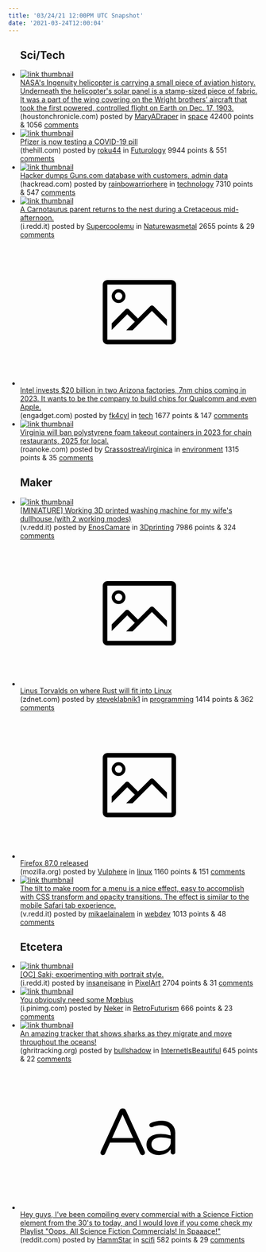 ```yaml
---
title: '03/24/21 12:00PM UTC Snapshot'
date: '2021-03-24T12:00:04'
---
```

<ul>
<h2>Sci/Tech</h2>

<li><a href='https://www.houstonchronicle.com/news/houston-texas/space/article/Mars-helicopter-to-pay-homage-to-Wright-brothers-16047212.php'><img src='https://b.thumbs.redditmedia.com/ZutWX575TxGQszh4ChmO70ZCor-1bntW2ABJ8TVIGvo.jpg' alt='link thumbnail'></a><div><div class='linkTitle'><a href='https://www.houstonchronicle.com/news/houston-texas/space/article/Mars-helicopter-to-pay-homage-to-Wright-brothers-16047212.php'>NASA's Ingenuity helicopter is carrying a small piece of aviation history. Underneath the helicopter's solar panel is a stamp-sized piece of fabric. It was a part of the wing covering on the Wright brothers’ aircraft that took the first powered, controlled flight on Earth on Dec. 17, 1903.</a></div>(houstonchronicle.com) posted by <a href='https://www.reddit.com/user/MaryADraper'>MaryADraper</a> in <a href='https://www.reddit.com/r/space'>space</a> 42400 points & 1056 <a href='https://www.reddit.com/r/space/comments/mbs4xn/nasas_ingenuity_helicopter_is_carrying_a_small/'>comments</a></div></li>

<li><a href='https://thehill.com/changing-america/well-being/prevention-cures/544575-pfizer-is-now-testing-a-covid-19-pill'><img src='https://b.thumbs.redditmedia.com/dJov8NHSsqQUmtnaKu6dUN9WSe3dncci0e9d4ijvPGg.jpg' alt='link thumbnail'></a><div><div class='linkTitle'><a href='https://thehill.com/changing-america/well-being/prevention-cures/544575-pfizer-is-now-testing-a-covid-19-pill'>Pfizer is now testing a COVID-19 pill</a></div>(thehill.com) posted by <a href='https://www.reddit.com/user/roku44'>roku44</a> in <a href='https://www.reddit.com/r/Futurology'>Futurology</a> 9944 points & 551 <a href='https://www.reddit.com/r/Futurology/comments/mbpt6h/pfizer_is_now_testing_a_covid19_pill/'>comments</a></div></li>

<li><a href='https://www.hackread.com/hacker-dumps-guns-com-database-customers-admin-data/'><img src='https://b.thumbs.redditmedia.com/-fAwhDhM4MIa3k-QkXeX49YLasLOuD1PMmnIhK3qsQk.jpg' alt='link thumbnail'></a><div><div class='linkTitle'><a href='https://www.hackread.com/hacker-dumps-guns-com-database-customers-admin-data/'>Hacker dumps Guns.com database with customers, admin data</a></div>(hackread.com) posted by <a href='https://www.reddit.com/user/rainbowarriorhere'>rainbowarriorhere</a> in <a href='https://www.reddit.com/r/technology'>technology</a> 7310 points & 547 <a href='https://www.reddit.com/r/technology/comments/mbrsoz/hacker_dumps_gunscom_database_with_customers/'>comments</a></div></li>

<li><a href='https://i.redd.it/028at3ltmto61.jpg'><img src='https://b.thumbs.redditmedia.com/I3I9SlecLMNlEr_i19L8eUyQelk7Fm00WnZrmdfQKUw.jpg' alt='link thumbnail'></a><div><div class='linkTitle'><a href='https://i.redd.it/028at3ltmto61.jpg'>A Carnotaurus parent returns to the nest during a Cretaceous mid-afternoon.</a></div>(i.redd.it) posted by <a href='https://www.reddit.com/user/Supercoolemu'>Supercoolemu</a> in <a href='https://www.reddit.com/r/Naturewasmetal'>Naturewasmetal</a> 2655 points & 29 <a href='https://www.reddit.com/r/Naturewasmetal/comments/mblb6q/a_carnotaurus_parent_returns_to_the_nest_during_a/'>comments</a></div></li>

<li><a href='http://engadget.com/intel-7nm-2023-meteor-lake-213933055.html'><svg version='1.1' viewBox='-34 -14 104 64' preserveAspectRatio='xMidYMid meet' xmlns='http://www.w3.org/2000/svg' xmlns:xlink='http://www.w3.org/1999/xlink'>
    <title>link thumbnail</title>
    <path d='M32,4H4A2,2,0,0,0,2,6V30a2,2,0,0,0,2,2H32a2,2,0,0,0,2-2V6A2,2,0,0,0,32,4ZM4,30V6H32V30Z'></path>
    <path d='M8.92,14a3,3,0,1,0-3-3A3,3,0,0,0,8.92,14Zm0-4.6A1.6,1.6,0,1,1,7.33,11,1.6,1.6,0,0,1,8.92,9.41Z'></path>
    <path d='M22.78,15.37l-5.4,5.4-4-4a1,1,0,0,0-1.41,0L5.92,22.9v2.83l6.79-6.79L16,22.18l-3.75,3.75H15l8.45-8.45L30,24V21.18l-5.81-5.81A1,1,0,0,0,22.78,15.37Z'></path>
    </svg></a><div><div class='linkTitle'><a href='http://engadget.com/intel-7nm-2023-meteor-lake-213933055.html'>Intel invests $20 billion in two Arizona factories, 7nm chips coming in 2023. It wants to be the company to build chips for Qualcomm and even Apple.</a></div>(engadget.com) posted by <a href='https://www.reddit.com/user/fk4cyl'>fk4cyl</a> in <a href='https://www.reddit.com/r/tech'>tech</a> 1677 points & 147 <a href='https://www.reddit.com/r/tech/comments/mbs4n8/intel_invests_20_billion_in_two_arizona_factories/'>comments</a></div></li>

<li><a href='https://roanoke.com/news/state-and-regional/northam-has-signed-future-ban-on-takeout-foam-containers/article_0c6cc064-705d-5650-a42e-d38e515a075d.html?utm_campaign=snd-autopilot&amp;utm_medium=social&amp;utm_source=facebook_The_Roanoke_Times&amp;fbclid=IwAR2M75PyTAXgv9z0I6dL3lhyEoaecGbmjFDxef_ikWAm-2W3X1vT0CcPBww'><img src='https://b.thumbs.redditmedia.com/BASUlsiv3lcGUiZ4BLrdtNLGbEu2FIkqqtR2OlC-VSM.jpg' alt='link thumbnail'></a><div><div class='linkTitle'><a href='https://roanoke.com/news/state-and-regional/northam-has-signed-future-ban-on-takeout-foam-containers/article_0c6cc064-705d-5650-a42e-d38e515a075d.html?utm_campaign=snd-autopilot&amp;utm_medium=social&amp;utm_source=facebook_The_Roanoke_Times&amp;fbclid=IwAR2M75PyTAXgv9z0I6dL3lhyEoaecGbmjFDxef_ikWAm-2W3X1vT0CcPBww'>Virginia will ban polystyrene foam takeout containers in 2023 for chain restaurants, 2025 for local.</a></div>(roanoke.com) posted by <a href='https://www.reddit.com/user/CrassostreaVirginica'>CrassostreaVirginica</a> in <a href='https://www.reddit.com/r/environment'>environment</a> 1315 points & 35 <a href='https://www.reddit.com/r/environment/comments/mblpg3/virginia_will_ban_polystyrene_foam_takeout/'>comments</a></div></li>

<h2>Maker</h2>

<li><a href='https://v.redd.it/r3d3wsg49uo61'><img src='https://a.thumbs.redditmedia.com/0-mThMx74pL2xMWdHGA1Cr8aZziFY67HguI67wrvX10.jpg' alt='link thumbnail'></a><div><div class='linkTitle'><a href='https://v.redd.it/r3d3wsg49uo61'>[MINIATURE] Working 3D printed washing machine for my wife's dullhouse (with 2 working modes)</a></div>(v.redd.it) posted by <a href='https://www.reddit.com/user/EnosCamare'>EnosCamare</a> in <a href='https://www.reddit.com/r/3Dprinting'>3Dprinting</a> 7986 points & 324 <a href='https://www.reddit.com/r/3Dprinting/comments/mbo7o1/miniature_working_3d_printed_washing_machine_for/'>comments</a></div></li>

<li><a href='https://www.zdnet.com/article/linus-torvalds-on-where-rust-will-fit-into-linux/'><svg version='1.1' viewBox='-34 -14 104 64' preserveAspectRatio='xMidYMid meet' xmlns='http://www.w3.org/2000/svg' xmlns:xlink='http://www.w3.org/1999/xlink'>
    <title>link thumbnail</title>
    <path d='M32,4H4A2,2,0,0,0,2,6V30a2,2,0,0,0,2,2H32a2,2,0,0,0,2-2V6A2,2,0,0,0,32,4ZM4,30V6H32V30Z'></path>
    <path d='M8.92,14a3,3,0,1,0-3-3A3,3,0,0,0,8.92,14Zm0-4.6A1.6,1.6,0,1,1,7.33,11,1.6,1.6,0,0,1,8.92,9.41Z'></path>
    <path d='M22.78,15.37l-5.4,5.4-4-4a1,1,0,0,0-1.41,0L5.92,22.9v2.83l6.79-6.79L16,22.18l-3.75,3.75H15l8.45-8.45L30,24V21.18l-5.81-5.81A1,1,0,0,0,22.78,15.37Z'></path>
    </svg></a><div><div class='linkTitle'><a href='https://www.zdnet.com/article/linus-torvalds-on-where-rust-will-fit-into-linux/'>Linus Torvalds on where Rust will fit into Linux</a></div>(zdnet.com) posted by <a href='https://www.reddit.com/user/steveklabnik1'>steveklabnik1</a> in <a href='https://www.reddit.com/r/programming'>programming</a> 1414 points & 362 <a href='https://www.reddit.com/r/programming/comments/mbhz6o/linus_torvalds_on_where_rust_will_fit_into_linux/'>comments</a></div></li>

<li><a href='https://www.mozilla.org/en-US/firefox/87.0/releasenotes/'><svg version='1.1' viewBox='-34 -14 104 64' preserveAspectRatio='xMidYMid meet' xmlns='http://www.w3.org/2000/svg' xmlns:xlink='http://www.w3.org/1999/xlink'>
    <title>link thumbnail</title>
    <path d='M32,4H4A2,2,0,0,0,2,6V30a2,2,0,0,0,2,2H32a2,2,0,0,0,2-2V6A2,2,0,0,0,32,4ZM4,30V6H32V30Z'></path>
    <path d='M8.92,14a3,3,0,1,0-3-3A3,3,0,0,0,8.92,14Zm0-4.6A1.6,1.6,0,1,1,7.33,11,1.6,1.6,0,0,1,8.92,9.41Z'></path>
    <path d='M22.78,15.37l-5.4,5.4-4-4a1,1,0,0,0-1.41,0L5.92,22.9v2.83l6.79-6.79L16,22.18l-3.75,3.75H15l8.45-8.45L30,24V21.18l-5.81-5.81A1,1,0,0,0,22.78,15.37Z'></path>
    </svg></a><div><div class='linkTitle'><a href='https://www.mozilla.org/en-US/firefox/87.0/releasenotes/'>Firefox 87.0 released</a></div>(mozilla.org) posted by <a href='https://www.reddit.com/user/Vulphere'>Vulphere</a> in <a href='https://www.reddit.com/r/linux'>linux</a> 1160 points & 151 <a href='https://www.reddit.com/r/linux/comments/mbfr04/firefox_870_released/'>comments</a></div></li>

<li><a href='https://v.redd.it/5gahxvrsduo61'><img src='https://b.thumbs.redditmedia.com/bINessL3rrgrUlM3UkKmuZRGh22c_TCVlL-yJG8N7ms.jpg' alt='link thumbnail'></a><div><div class='linkTitle'><a href='https://v.redd.it/5gahxvrsduo61'>The tilt to make room for a menu is a nice effect, easy to accomplish with CSS transform and opacity transitions. The effect is similar to the mobile Safari tab experience.</a></div>(v.redd.it) posted by <a href='https://www.reddit.com/user/mikaelainalem'>mikaelainalem</a> in <a href='https://www.reddit.com/r/webdev'>webdev</a> 1013 points & 48 <a href='https://www.reddit.com/r/webdev/comments/mboqa2/the_tilt_to_make_room_for_a_menu_is_a_nice_effect/'>comments</a></div></li>

<h2>Etcetera</h2>

<li><a href='https://i.redd.it/5pt6dezp4to61.png'><img src='https://a.thumbs.redditmedia.com/_Z4OhZQnfrSBHYu2sNQ4pBFj-aMl4rQcwjXJuKfL3F8.jpg' alt='link thumbnail'></a><div><div class='linkTitle'><a href='https://i.redd.it/5pt6dezp4to61.png'>[OC] Saki; experimenting with portrait style.</a></div>(i.redd.it) posted by <a href='https://www.reddit.com/user/insaneisane'>insaneisane</a> in <a href='https://www.reddit.com/r/PixelArt'>PixelArt</a> 2704 points & 31 <a href='https://www.reddit.com/r/PixelArt/comments/mbj0us/oc_saki_experimenting_with_portrait_style/'>comments</a></div></li>

<li><a href='https://i.pinimg.com/originals/c2/04/39/c204394c212c5ac09d0ed1bc181e233d.jpg'><img src='https://b.thumbs.redditmedia.com/COG6Lcj4vR8z0YaYoKnh9jFot9gkf5YMWG7OE8y1eTc.jpg' alt='link thumbnail'></a><div><div class='linkTitle'><a href='https://i.pinimg.com/originals/c2/04/39/c204394c212c5ac09d0ed1bc181e233d.jpg'>You obviously need some Mœbius</a></div>(i.pinimg.com) posted by <a href='https://www.reddit.com/user/Neker'>Neker</a> in <a href='https://www.reddit.com/r/RetroFuturism'>RetroFuturism</a> 666 points & 23 <a href='https://www.reddit.com/r/RetroFuturism/comments/mbmz2g/you_obviously_need_some_mœbius/'>comments</a></div></li>

<li><a href='http://www.ghritracking.org/?fbclid=IwAR22d1WMdq4iZa35tkS8Ovh8-nTVVjJt7ZnjUsT0WQ-TND3R_87Qd4FPdv0'><img src='https://b.thumbs.redditmedia.com/Y7i3gZCc5GE9IoTbyvdpUlpizj2g1WYtok6mb7e_Vao.jpg' alt='link thumbnail'></a><div><div class='linkTitle'><a href='http://www.ghritracking.org/?fbclid=IwAR22d1WMdq4iZa35tkS8Ovh8-nTVVjJt7ZnjUsT0WQ-TND3R_87Qd4FPdv0'>An amazing tracker that shows sharks as they migrate and move throughout the oceans!</a></div>(ghritracking.org) posted by <a href='https://www.reddit.com/user/bullshadow'>bullshadow</a> in <a href='https://www.reddit.com/r/InternetIsBeautiful'>InternetIsBeautiful</a> 645 points & 22 <a href='https://www.reddit.com/r/InternetIsBeautiful/comments/mbragp/an_amazing_tracker_that_shows_sharks_as_they/'>comments</a></div></li>

<li><a href='https://www.reddit.com/r/scifi/comments/mbfmqk/hey_guys_ive_been_compiling_every_commercial_with/'><svg version='1.1' viewBox='-34 -12 104 64' preserveAspectRatio='xMidYMid slice' xmlns='http://www.w3.org/2000/svg' xmlns:xlink='http://www.w3.org/1999/xlink'>
    <title>text link thumbnail</title>
    <path d='M12.19,8.84a1.45,1.45,0,0,0-1.4-1h-.12a1.46,1.46,0,0,0-1.42,1L1.14,26.56a1.29,1.29,0,0,0-.14.59,1,1,0,0,0,1,1,1.12,1.12,0,0,0,1.08-.77l2.08-4.65h11l2.08,4.59a1.24,1.24,0,0,0,1.12.83,1.08,1.08,0,0,0,1.08-1.08,1.64,1.64,0,0,0-.14-.57ZM6.08,20.71l4.59-10.22,4.6,10.22Z'>
    </path>
    <path d='M32.24,14.78A6.35,6.35,0,0,0,27.6,13.2a11.36,11.36,0,0,0-4.7,1,1,1,0,0,0-.58.89,1,1,0,0,0,.94.92,1.23,1.23,0,0,0,.39-.08,8.87,8.87,0,0,1,3.72-.81c2.7,0,4.28,1.33,4.28,3.92v.5a15.29,15.29,0,0,0-4.42-.61c-3.64,0-6.14,1.61-6.14,4.64v.05c0,2.95,2.7,4.48,5.37,4.48a6.29,6.29,0,0,0,5.19-2.48V26.9a1,1,0,0,0,1,1,1,1,0,0,0,1-1.06V19A5.71,5.71,0,0,0,32.24,14.78Zm-.56,7.7c0,2.28-2.17,3.89-4.81,3.89-1.94,0-3.61-1.06-3.61-2.86v-.06c0-1.8,1.5-3,4.2-3a15.2,15.2,0,0,1,4.22.61Z'>
    </path>
    </svg></a><div><div class='linkTitle'><a href='https://www.reddit.com/r/scifi/comments/mbfmqk/hey_guys_ive_been_compiling_every_commercial_with/'>Hey guys, I've been compiling every commercial with a Science Fiction element from the 30's to today, and I would love if you come check my Playlist "Oops, All Science Fiction Commercials! In Spaaace!"</a></div>(reddit.com) posted by <a href='https://www.reddit.com/user/HammStar'>HammStar</a> in <a href='https://www.reddit.com/r/scifi'>scifi</a> 582 points & 29 <a href='https://www.reddit.com/r/scifi/comments/mbfmqk/hey_guys_ive_been_compiling_every_commercial_with/'>comments</a></div></li>

</ul>

